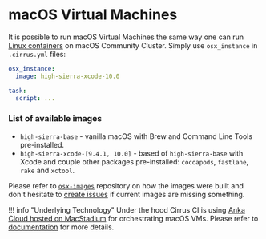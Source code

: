 # macOS Virtual Machines

It is possible to run macOS Virtual Machines the same way one can run [Linux containers](/guide/linux.md) on macOS Community Cluster. 
Simply use `osx_instance` in `.cirrus.yml` files:

```yaml
osx_instance:
  image: high-sierra-xcode-10.0

task:
  script: ...
```

### List of available images

* `high-sierra-base` - vanilla macOS with Brew and Command Line Tools pre-installed.
* `high-sierra-xcode-[9.4.1, 10.0]` - based of `high-sierra-base` with Xcode and couple other packages pre-installed:
`cocoapods`, `fastlane`, `rake` and `xctool`.

Please refer to [`osx-images`](https://github.com/cirruslabs/osx-images) repository on how the images were built and
don't hesitate to [create issues](https://github.com/cirruslabs/osx-images/issues) if current images are missing something.

!!! info "Underlying Technology"
    Under the hood Cirrus CI is using [Anka Cloud hosted on MacStadium](/guide/supported-computing-services.md#anka) for 
    orchestrating macOS VMs. Please refer to [documentation](/guide/supported-computing-services.md#anka) for more details.
